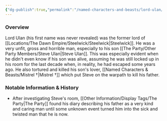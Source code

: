 ```yaml
---
{"dg-publish":true,"permalink":"/named-characters-and-beasts/lord-ulan/","tags":["NPC"],"updated":"2024-12-31T19:55:45.199+00:00"}
---
```



### Overview
Lord Ulan (his first name was never revealed) was the former lord of [[Locations/The Dawn Empire/Steelwick/Steelwick\|Steelwick]]. He was a very unfit, gross and horrible man, especially to his son [[The Party/Other Party Members/Steve Ulan\|Steve Ulan]]. This was especially evident when he didn't even know if his son was alive, assuming he was still locked up in his room for the last decade when, in reality, he had escaped some years ago. He also tortured and killed his son's lover, [[Named Characters & Beasts/Mistrel †\|Mistrel †]] which put Steve on the warpath to kill his father. 

### Notable Information & History  
- After investigating Steve's room, [[Other Information/Display Tags/The Party\|The Party]] found his diary describing his father as a very kind and caring man until some unknown event turned him into the sick and twisted man that he is now. 
